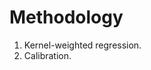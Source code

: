 

**Methodology**
================
<ol>
<li>Kernel-weighted regression.</li>
<li>Calibration.</li>

</ol>
